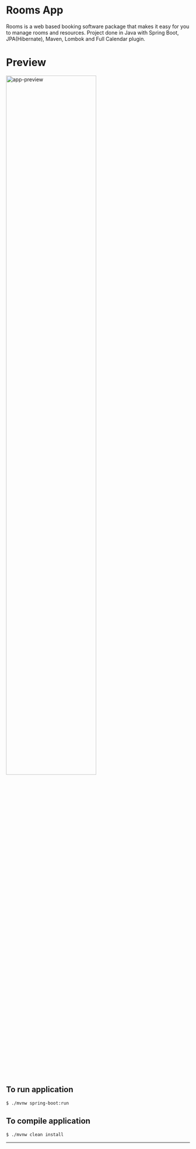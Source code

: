 Rooms App
========
Rooms is a web based booking software package that makes it easy for you to manage rooms and resources. 
Project done in Java with Spring Boot, JPA(Hibernate), Maven, Lombok and Full Calendar plugin.

# Preview
<div>
	<img src="http://i.imgur.com/nd611B5.gif" alt="app-preview" width="70%">
</div>

To run application
----
	$ ./mvnw spring-boot:run

To compile application
----
	$ ./mvnw clean install
----
